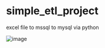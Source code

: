 # simple_etl_project
excel file to mssql to mysql via python

![image](https://github.com/harooncloud4/simple_etl_project/assets/170242230/e66ddd2f-b3b4-4d9c-8b77-8c9c67c10724)
